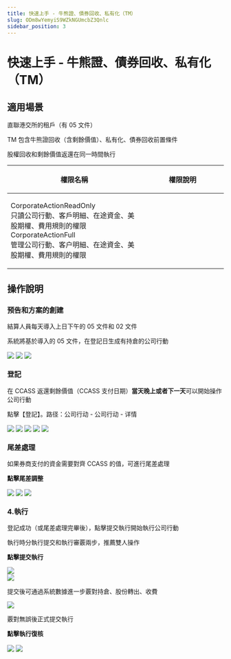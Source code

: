 ```yaml
---
title: 快速上手 - 牛熊證、債券回收、私有化（TM）
slug: ODm8wYemyiS9WZkNGUmcbZ3Qnlc
sidebar_position: 3
---
```



# 快速上手 - 牛熊證、債券回收、私有化（TM）

## 適用場景

直聯港交所的租戶（有 05 文件）

TM 包含牛熊證回收（含剩餘價值）、私有化、債券回收前置條件

股權回收和剩餘價值返還在同一時間執行

<table header_row="1">
<colgroup>
<col width="437"/>
<col width="393"/>
</colgroup>
<thead>
<tr><th><p>權限名稱</p></th><th><p>權限說明</p></th></tr>
</thead>
<tbody>
<tr><td><p>CorporateActionReadOnly<br/>只讀公司行動、客戶明細、在途資金、美股期權、費用規則的權限<br/>CorporateActionFull<br/>管理公司行動、客户明細、在途資金、美股期權、費用規則的權限</p></td><td></td></tr>
</tbody>
</table>

## 操作說明 

### 预告和方案的**創建**

結算人員每天導入上日下午的 05 文件和 02 文件

系統將基於導入的 05 文件，在登記日生成有持倉的公司行動

<img src="/assets/Q99LblRovo7XQfxRZHlcyXRvnpL.png" src-width="3570" src-height="1780" align="center"/>

<img src="/assets/D8ySbDGmXovrJCxMBPucKcEGnYc.png" src-width="3570" src-height="1780" align="center"/>

<img src="/assets/NJHtbch0Ioz9n3xUYI5cyi62nVw.png" src-width="3570" src-height="1780" align="center"/>

### **登記**

在 CCASS 返還剩餘價值（CCASS 支付日期）**當天晚上或者下一天**可以開始操作公司行動

點擊【登記】。路径：公司行动 - 公司行动 - 详情

<img src="/assets/Qpp1beyxvoUHzdxx7OucgLkxniV.png" src-width="3548" src-height="1806" align="center"/>

<img src="/assets/VRIZbZd6DoPYUkxBi20cyOrNnth.png" src-width="3548" src-height="1806" align="center"/>

<img src="/assets/PB6Bb5G1fo8xI4xsbDQcEpEQnFh.png" src-width="3548" src-height="1806" align="center"/>

<img src="/assets/RhOFb9j9aohJClxGRFDcV9sAnwg.png" src-width="3548" src-height="1806" align="center"/>

<img src="/assets/QSS3bAsxaos0zUxeICgc7GOunxh.png" src-width="3548" src-height="1806" align="center"/>

### **尾差處理**

如果券商支付的資金需要對齊 CCASS 的值，可進行尾差處理

**點擊尾差調整**

<img src="/assets/SCUvbLVvdoIilkxef7bcxMDTnVh.png" src-width="3548" src-height="1806" align="center"/>

<img src="/assets/D9o7bNMaOoDXRYxmlNBcMMW0nEg.png" src-width="3548" src-height="1806" align="center"/>

<img src="/assets/GfWnbJ5Ksoxm1wxaqaIcKQ8xnad.png" src-width="3548" src-height="1806" align="center"/>

### 4.**執行**

登記成功（或尾差處理完畢後），點擊提交執行開始執行公司行動

執行時分執行提交和執行審覈兩步，推薦雙人操作

**點擊提交執行**

<img src="/assets/YJQdbo4x2o6WCRxyg9rcsQ3Rnrd.png" src-width="3548" src-height="1806" align="center"/>

<div class="flex gap-3 columns-2" column-size="2">
<div class="w-[50%]" width-ratio="50">
<img src="/assets/ODeybr9Piovli1xJx85ctpPsnEe.png" src-width="3548" src-height="1806" align="center"/>

<p>提交後可通過系統數據進一步覈對持倉、股份轉出、收費</p>
</div>
<div class="w-[50%]" width-ratio="50">
<img src="/assets/Sm8lbFDj9oMWDwxRwfccpEBUnox.png" src-width="3548" src-height="1806" align="center"/>

<p>覈對無誤後正式提交執行</p>
</div>
</div>

**點擊執行復核**

<img src="/assets/RGhEbfK0bo3lTbx6dzhcQdmunIe.png" src-width="3548" src-height="1806" align="center"/>

<img src="/assets/Fp9bbFmOwoeAElxmtZecoeq3nxb.png" src-width="3548" src-height="1806" align="center"/>

